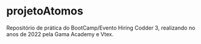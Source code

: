 # projetoAtomos

Repositório de prática do BootCamp/Evento Hiring Codder 3, realizando no anos de 2022 pela Gama Academy e Vtex.
